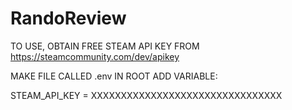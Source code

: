 # RandoReview
 
TO USE, OBTAIN FREE STEAM API KEY FROM https://steamcommunity.com/dev/apikey

MAKE FILE CALLED .env IN ROOT
ADD VARIABLE:

STEAM_API_KEY = XXXXXXXXXXXXXXXXXXXXXXXXXXXXXXXX